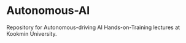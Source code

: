 # Autonomous-AI
Repository for Autonomous-driving AI Hands-on-Training lectures at Kookmin University.
